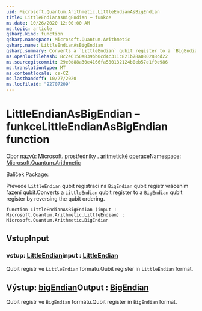 ```yaml
---
uid: Microsoft.Quantum.Arithmetic.LittleEndianAsBigEndian
title: LittleEndianAsBigEndian – funkce
ms.date: 10/26/2020 12:00:00 AM
ms.topic: article
qsharp.kind: function
qsharp.namespace: Microsoft.Quantum.Arithmetic
qsharp.name: LittleEndianAsBigEndian
qsharp.summary: Converts a `LittleEndian` qubit register to a `BigEndian` qubit register by reversing the qubit ordering.
ms.openlocfilehash: 8c2e6150a839bb0cd4c311c821b78a080288cd22
ms.sourcegitcommit: 29e0d88a30e4166fa580132124b0eb57e1f0e986
ms.translationtype: MT
ms.contentlocale: cs-CZ
ms.lasthandoff: 10/27/2020
ms.locfileid: "92707209"
---
```

# <a name="littleendianasbigendian-function"></a><span data-ttu-id="ae704-102">LittleEndianAsBigEndian – funkce</span><span class="sxs-lookup"><span data-stu-id="ae704-102">LittleEndianAsBigEndian function</span></span>

<span data-ttu-id="ae704-103">Obor názvů: Microsoft. prostředníky [. aritmetické operace](xref:Microsoft.Quantum.Arithmetic)</span><span class="sxs-lookup"><span data-stu-id="ae704-103">Namespace: [Microsoft.Quantum.Arithmetic](xref:Microsoft.Quantum.Arithmetic)</span></span>

<span data-ttu-id="ae704-104">Balíček [](https://nuget.org/packages/)</span><span class="sxs-lookup"><span data-stu-id="ae704-104">Package: [](https://nuget.org/packages/)</span></span>


<span data-ttu-id="ae704-105">Převede `LittleEndian` qubit registraci na `BigEndian` qubit registr vrácením řazení qubit.</span><span class="sxs-lookup"><span data-stu-id="ae704-105">Converts a `LittleEndian` qubit register to a `BigEndian` qubit register by reversing the qubit ordering.</span></span>

```qsharp
function LittleEndianAsBigEndian (input : Microsoft.Quantum.Arithmetic.LittleEndian) : Microsoft.Quantum.Arithmetic.BigEndian
```


## <a name="input"></a><span data-ttu-id="ae704-106">Vstup</span><span class="sxs-lookup"><span data-stu-id="ae704-106">Input</span></span>

### <a name="input--littleendian"></a><span data-ttu-id="ae704-107">vstup: [LittleEndian](xref:Microsoft.Quantum.Arithmetic.LittleEndian)</span><span class="sxs-lookup"><span data-stu-id="ae704-107">input : [LittleEndian](xref:Microsoft.Quantum.Arithmetic.LittleEndian)</span></span>

<span data-ttu-id="ae704-108">Qubit registr ve `LittleEndian` formátu.</span><span class="sxs-lookup"><span data-stu-id="ae704-108">Qubit register in `LittleEndian` format.</span></span>



## <a name="output--bigendian"></a><span data-ttu-id="ae704-109">Výstup: [bigEndian](xref:Microsoft.Quantum.Arithmetic.BigEndian)</span><span class="sxs-lookup"><span data-stu-id="ae704-109">Output : [BigEndian](xref:Microsoft.Quantum.Arithmetic.BigEndian)</span></span>

<span data-ttu-id="ae704-110">Qubit registr ve `BigEndian` formátu.</span><span class="sxs-lookup"><span data-stu-id="ae704-110">Qubit register in `BigEndian` format.</span></span>
